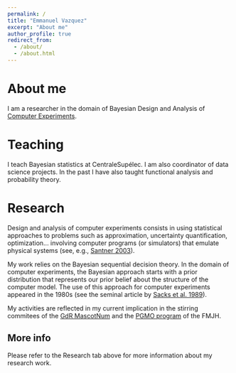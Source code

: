 ```yaml
---
permalink: /
title: "Emmanuel Vazquez"
excerpt: "About me"
author_profile: true
redirect_from: 
  - /about/
  - /about.html
---
```



About me
======

I am a researcher in the domain of Bayesian Design and Analysis of [Computer Experiments](https://en.wikipedia.org/wiki/Computer_experiment).

Teaching
======

I teach Bayesian statistics at CentraleSupélec. I am also coordinator of data science projects. In the past I have also taught functional analysis and probability theory.

Research
======

Design and analysis of computer experiments consists in using statistical approaches to problems such as  approximation, uncertainty quantification, optimization... involving computer programs (or simulators) that emulate physical systems (see, e.g., [Santner 2003](https://www.springer.com/fr/book/9780387954202)).

My work relies on the Bayesian sequential decision theory.  In the domain of computer experiments, the Bayesian approach starts with a prior distribution that represents our prior belief about the structure of the computer model. The use of this approach  for computer experiments appeared in the 1980s (see the seminal article by [Sacks et al. 1989](https://projecteuclid.org/euclid.ss/1177012413)).

My activities are reflected in my current implication in the stirring commitees of the [GdR MascotNum](http://www.gdr-mascotnum.fr) and the [PGMO program](https://www.fondation-hadamard.fr/PGMO) of the FMJH.

More info
------
Please refer to the Research tab above for more information about my research work.
